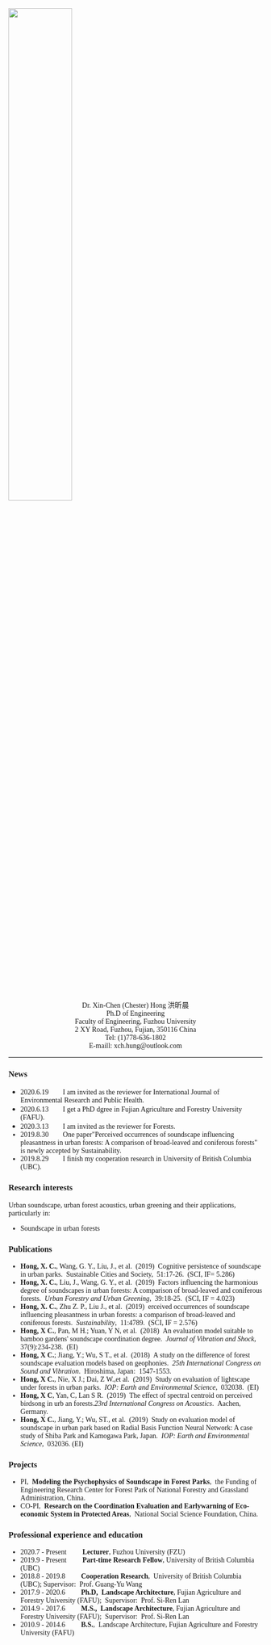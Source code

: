 <img src="https://github.com/xinchenhong/xinchenhong.github.io/blob/master/IMG_4002.png" width="50%" height="50%">

<p align="center">
        <font face="Time New Roman" >Dr. Xin-Chen (Chester) Hong  洪昕晨</font>
        <br>
        <font face="Time New Roman" >Ph.D of Engineering</font>
        <br>
        <font face="Time New Roman" >Faculty of Engineering, Fuzhou University</font>
        <br>
        <font face="Time New Roman" >2 XY Road, Fuzhou, Fujian, 350116 China</font>
        <br>
        <font face="Time New Roman" >Tel: (1)778-636-1802</font>
        <br>
        <font face="Time New Roman" > E-maill: xch.hung@outlook.com</font>
 </p>

****


### <font face="Time New Roman" >News</font>
- <font face="Time New Roman" >2020.6.19&emsp;&emsp;I am invited as the reviewer for International Journal of Environmental Research and Public Health.</font>
- <font face="Time New Roman" >2020.6.13&emsp;&emsp;I get a PhD dgree in Fujian Agriculture and Forestry University (FAFU). </font>
- <font face="Time New Roman" >2020.3.13&emsp;&emsp;I am invited as the reviewer for Forests.
- <font face="Time New Roman" >2019.8.30&emsp;&emsp;One paper"Perceived occurrences of soundscape influencing pleasantness in urban forests: A comparison of broad-leaved and coniferous forests" is newly accepted by Sustainability.</font>
- <font face="Time New Roman" >2019.8.29&emsp;&emsp;I finish my cooperation research in University of British Columbia (UBC).</font>


### <font face="Time New Roman" >Research interests</font>
<font face="Time New Roman" >Urban soundscape, urban forest acoustics, urban greening and their applications, particularly in:</font> 
<br> 
- <font face="Time New Roman" >Soundscape in urban forests</font>

### <font face="Time New Roman" >Publications</font>
- <font face="Time New Roman" ><b>Hong, X. C.</b>, Wang, G. Y., Liu, J., et al. (2019) Cognitive persistence of soundscape in urban parks. Sustainable Cities and Society, 51:17-26. (SCI, IF= 5.286)</font>
- **Hong, X. C.**, Liu, J., Wang, G. Y., et al. (2019) Factors influencing the harmonious degree of soundscapes in urban forests: A comparison of broad-leaved and coniferous forests. _Urban Forestry and Urban Greening_, 39:18-25. (SCI, IF = 4.023)
- **Hong, X. C.**, Zhu Z. P., Liu J., et al. (2019) erceived occurrences of soundscape influencing pleasantness in urban forests: a comparison of broad-leaved and coniferous forests. _Sustainability_, 11:4789. (SCI, IF = 2.576)
- **Hong, X C.**, Pan, M H.; Yuan, Y N, et al. (2018) An evaluation model suitable to bamboo gardens' soundscape coordination degree. _Journal of Vibration and Shock_, 37(9):234-238. (EI)
- **Hong, X C.**; Jiang, Y.; Wu, S T., et al. (2018) A study on the difference of forest soundscape evaluation models based on geophonies. _25th International Congress on Sound and Vibration_. Hiroshima, Japan: 1547-1553. 
- **Hong, X C.**, Nie, X J.; Dai, Z W.,et al. (2019) Study on evaluation of lightscape under forests in urban parks. _IOP: Earth and Environmental Science_, 032038. (EI)
- **Hong, X C**, Yan, C, Lan S R. (2019) The effect of spectral centroid on perceived birdsong in urb an forests._23rd International Congress on Acoustics_. Aachen, Germany. 
- **Hong, X C.**, Jiang, Y.; Wu, ST., et al. (2019) Study on evaluation model of soundscape in urban park based on Radial Basis Function Neural Network: A case study of Shiba Park and Kamogawa Park, Japan. _IOP: Earth and Environmental Science_, 032036. (EI)

### <font face="Time New Roman" >Projects</font>
- PI, **Modeling the Psychophysics of Soundscape in Forest Parks**, the Funding of Engineering Research Center for Forest Park of National Forestry and Grassland Administration, China.
- CO-PI, **Research on the Coordination Evaluation and Earlywarning of Eco-economic System in Protected Areas**, National Social Science Foundation, China.

### <font face="Time New Roman" >Professional experience and education</font>
- 2020.7 - Present &emsp;&emsp;**Lecturer**, Fuzhou University (FZU)
- 2019.9 - Present &emsp;&emsp;**Part-time Research Fellow**, University of British Columbia (UBC)
- 2018.8 - 2019.8 &emsp;&emsp;**Cooperation Research**, University of British Columbia (UBC); Supervisor: Prof. Guang-Yu Wang
- 2017.9 - 2020.6 &emsp;&emsp;**Ph.D, Landscape Architecture**, Fujian Agriculture and Forestry University (FAFU); Supervisor: Prof. Si-Ren Lan
- 2014.9 - 2017.6 &emsp;&emsp;**M.S., Landscape Architecture**, Fujian Agriculture and Forestry University (FAFU); Supervisor: Prof. Si-Ren Lan
- 2010.9 - 2014.6 &emsp;&emsp;**B.S.**, Landscape Architecture, Fujian Agriculture and Forestry University (FAFU)



